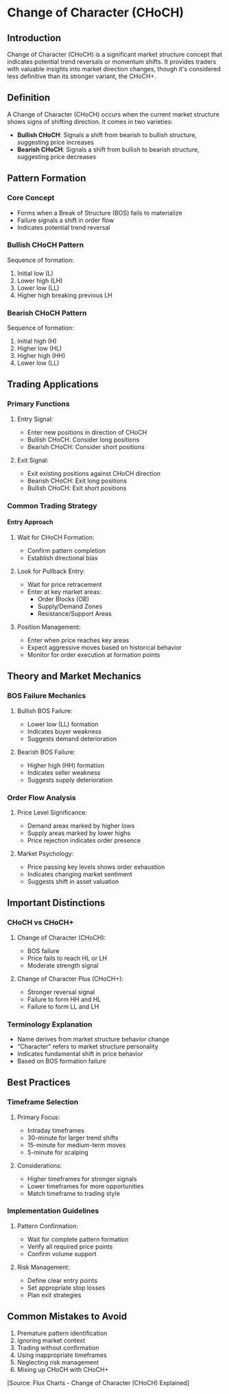 # Change of Character (CHoCH)

## Introduction
Change of Character (CHoCH) is a significant market structure concept that indicates potential trend reversals or momentum shifts. It provides traders with valuable insights into market direction changes, though it's considered less definitive than its stronger variant, the CHoCH+.

## Definition
A Change of Character (CHoCH) occurs when the current market structure shows signs of shifting direction. It comes in two varieties:
- **Bullish CHoCH**: Signals a shift from bearish to bullish structure, suggesting price increases
- **Bearish CHoCH**: Signals a shift from bullish to bearish structure, suggesting price decreases

## Pattern Formation

### Core Concept
- Forms when a Break of Structure (BOS) fails to materialize
- Failure signals a shift in order flow
- Indicates potential trend reversal

### Bullish CHoCH Pattern
Sequence of formation:
1. Initial low (L)
2. Lower high (LH)
3. Lower low (LL)
4. Higher high breaking previous LH

### Bearish CHoCH Pattern
Sequence of formation:
1. Initial high (H)
2. Higher low (HL)
3. Higher high (HH)
4. Lower low (LL)

## Trading Applications

### Primary Functions
1. Entry Signal:
   - Enter new positions in direction of CHoCH
   - Bullish CHoCH: Consider long positions
   - Bearish CHoCH: Consider short positions

2. Exit Signal:
   - Exit existing positions against CHoCH direction
   - Bearish CHoCH: Exit long positions
   - Bullish CHoCH: Exit short positions

### Common Trading Strategy

#### Entry Approach
1. Wait for CHoCH Formation:
   - Confirm pattern completion
   - Establish directional bias

2. Look for Pullback Entry:
   - Wait for price retracement
   - Enter at key market areas:
     * Order Blocks (OB)
     * Supply/Demand Zones
     * Resistance/Support Areas

3. Position Management:
   - Enter when price reaches key areas
   - Expect aggressive moves based on historical behavior
   - Monitor for order execution at formation points

## Theory and Market Mechanics

### BOS Failure Mechanics
1. Bullish BOS Failure:
   - Lower low (LL) formation
   - Indicates buyer weakness
   - Suggests demand deterioration

2. Bearish BOS Failure:
   - Higher high (HH) formation
   - Indicates seller weakness
   - Suggests supply deterioration

### Order Flow Analysis
1. Price Level Significance:
   - Demand areas marked by higher lows
   - Supply areas marked by lower highs
   - Price rejection indicates order presence

2. Market Psychology:
   - Price passing key levels shows order exhaustion
   - Indicates changing market sentiment
   - Suggests shift in asset valuation

## Important Distinctions

### CHoCH vs CHoCH+
1. Change of Character (CHoCH):
   - BOS failure
   - Price fails to reach HL or LH
   - Moderate strength signal

2. Change of Character Plus (CHoCH+):
   - Stronger reversal signal
   - Failure to form HH and HL
   - Failure to form LL and LH

### Terminology Explanation
- Name derives from market structure behavior change
- "Character" refers to market structure personality
- Indicates fundamental shift in price behavior
- Based on BOS formation failure

## Best Practices

### Timeframe Selection
1. Primary Focus:
   - Intraday timeframes
   - 30-minute for larger trend shifts
   - 15-minute for medium-term moves
   - 5-minute for scalping

2. Considerations:
   - Higher timeframes for stronger signals
   - Lower timeframes for more opportunities
   - Match timeframe to trading style

### Implementation Guidelines
1. Pattern Confirmation:
   - Wait for complete pattern formation
   - Verify all required price points
   - Confirm volume support

2. Risk Management:
   - Define clear entry points
   - Set appropriate stop losses
   - Plan exit strategies

## Common Mistakes to Avoid
1. Premature pattern identification
2. Ignoring market context
3. Trading without confirmation
4. Using inappropriate timeframes
5. Neglecting risk management
6. Mixing up CHoCH with CHoCH+

[Source: Flux Charts - Change of Character (CHoCH) Explained]
